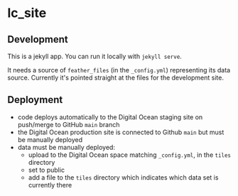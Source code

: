 # lc_site

## Development

This is a jekyll app. You can run it locally with `jekyll serve`.

It needs a source of `feather_files` (in the `_config.yml`) representing its
data source. Currently it's pointed straight at the files for the development
site.

## Deployment
- code deploys automatically to the Digital Ocean staging site on push/merge to GitHub `main` branch
- the Digital Ocean production site is connected to Github `main` but must be manually deployed
- data must be manually deployed:
  - upload to the Digital Ocean space matching `_config.yml`, in the `tiles` directory
  - set to public
  - add a file to the `tiles` directory which indicates which data set is currently there
